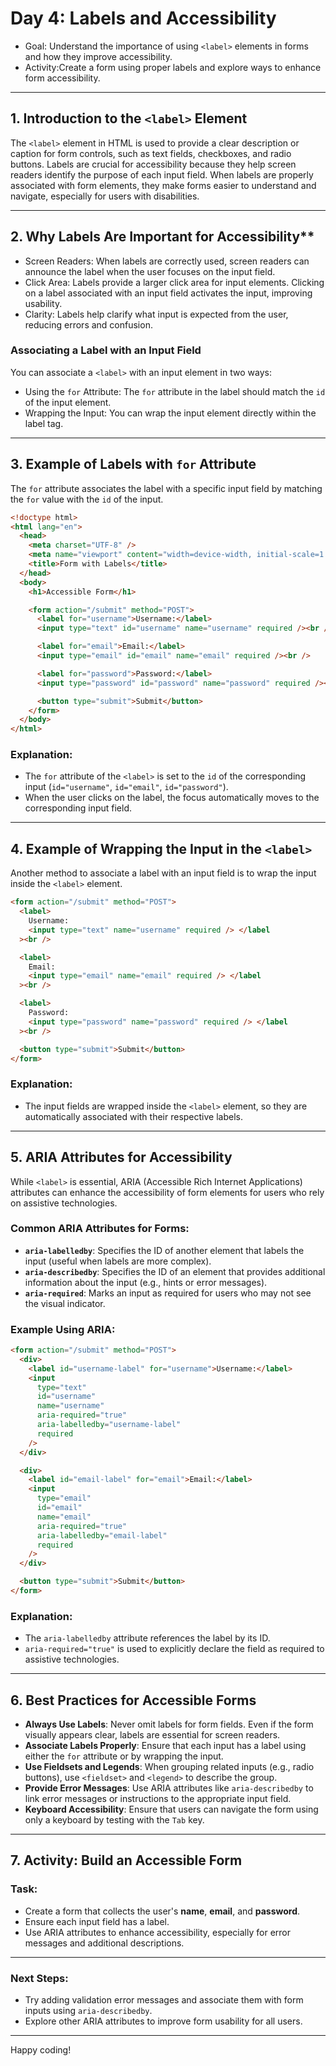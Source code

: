 # Day 4: Labels and Accessibility

- Goal: Understand the importance of using `<label>` elements in forms and how they improve accessibility.
- Activity:Create a form using proper labels and explore ways to enhance form accessibility.

---

## 1. Introduction to the `<label>` Element

The `<label>` element in HTML is used to provide a clear description or caption for form controls, such as text fields, checkboxes, and radio buttons. Labels are crucial for accessibility because they help screen readers identify the purpose of each input field. When labels are properly associated with form elements, they make forms easier to understand and navigate, especially for users with disabilities.

---

## 2. Why Labels Are Important for Accessibility\*\*

- Screen Readers: When labels are correctly used, screen readers can announce the label when the user focuses on the input field.
- Click Area: Labels provide a larger click area for input elements. Clicking on a label associated with an input field activates the input, improving usability.
- Clarity: Labels help clarify what input is expected from the user, reducing errors and confusion.

### Associating a Label with an Input Field

You can associate a `<label>` with an input element in two ways:

- Using the `for` Attribute: The `for` attribute in the label should match the `id` of the input element.
- Wrapping the Input: You can wrap the input element directly within the label tag.

---

## 3. Example of Labels with `for` Attribute

The `for` attribute associates the label with a specific input field by matching the `for` value with the `id` of the input.

```html
<!doctype html>
<html lang="en">
  <head>
    <meta charset="UTF-8" />
    <meta name="viewport" content="width=device-width, initial-scale=1.0" />
    <title>Form with Labels</title>
  </head>
  <body>
    <h1>Accessible Form</h1>

    <form action="/submit" method="POST">
      <label for="username">Username:</label>
      <input type="text" id="username" name="username" required /><br />

      <label for="email">Email:</label>
      <input type="email" id="email" name="email" required /><br />

      <label for="password">Password:</label>
      <input type="password" id="password" name="password" required /><br />

      <button type="submit">Submit</button>
    </form>
  </body>
</html>
```

### **Explanation:**

- The `for` attribute of the `<label>` is set to the `id` of the corresponding input (`id="username"`, `id="email"`, `id="password"`).
- When the user clicks on the label, the focus automatically moves to the corresponding input field.

---

## 4. Example of Wrapping the Input in the `<label>`

Another method to associate a label with an input field is to wrap the input inside the `<label>` element.

```html
<form action="/submit" method="POST">
  <label>
    Username:
    <input type="text" name="username" required /> </label
  ><br />

  <label>
    Email:
    <input type="email" name="email" required /> </label
  ><br />

  <label>
    Password:
    <input type="password" name="password" required /> </label
  ><br />

  <button type="submit">Submit</button>
</form>
```

### Explanation:

- The input fields are wrapped inside the `<label>` element, so they are automatically associated with their respective labels.

---

## 5. ARIA Attributes for Accessibility

While `<label>` is essential, ARIA (Accessible Rich Internet Applications) attributes can enhance the accessibility of form elements for users who rely on assistive technologies.

### Common ARIA Attributes for Forms:

- **`aria-labelledby`**: Specifies the ID of another element that labels the input (useful when labels are more complex).
- **`aria-describedby`**: Specifies the ID of an element that provides additional information about the input (e.g., hints or error messages).
- **`aria-required`**: Marks an input as required for users who may not see the visual indicator.

### **Example Using ARIA:**

```html
<form action="/submit" method="POST">
  <div>
    <label id="username-label" for="username">Username:</label>
    <input
      type="text"
      id="username"
      name="username"
      aria-required="true"
      aria-labelledby="username-label"
      required
    />
  </div>

  <div>
    <label id="email-label" for="email">Email:</label>
    <input
      type="email"
      id="email"
      name="email"
      aria-required="true"
      aria-labelledby="email-label"
      required
    />
  </div>

  <button type="submit">Submit</button>
</form>
```

### Explanation:

- The `aria-labelledby` attribute references the label by its ID.
- `aria-required="true"` is used to explicitly declare the field as required to assistive technologies.

---

## 6. Best Practices for Accessible Forms

- **Always Use Labels**: Never omit labels for form fields. Even if the form visually appears clear, labels are essential for screen readers.
- **Associate Labels Properly**: Ensure that each input has a label using either the `for` attribute or by wrapping the input.
- **Use Fieldsets and Legends**: When grouping related inputs (e.g., radio buttons), use `<fieldset>` and `<legend>` to describe the group.
- **Provide Error Messages**: Use ARIA attributes like `aria-describedby` to link error messages or instructions to the appropriate input field.
- **Keyboard Accessibility**: Ensure that users can navigate the form using only a keyboard by testing with the `Tab` key.

---

## **7. Activity: Build an Accessible Form**

### **Task:**

- Create a form that collects the user's **name**, **email**, and **password**.
- Ensure each input field has a label.
- Use ARIA attributes to enhance accessibility, especially for error messages and additional descriptions.

---


### **Next Steps:**

- Try adding validation error messages and associate them with form inputs using `aria-describedby`.
- Explore other ARIA attributes to improve form usability for all users.

---

Happy coding!
